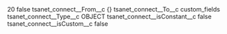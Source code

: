 <?xml version="1.0" encoding="UTF-8"?>
<CustomMetadata xmlns="http://soap.sforce.com/2006/04/metadata" xmlns:xsi="http://www.w3.org/2001/XMLSchema-instance" xmlns:xsd="http://www.w3.org/2001/XMLSchema">
    <label>20</label>
    <protected>false</protected>
    <values>
        <field>tsanet_connect__From__c</field>
        <value xsi:type="xsd:string">{}</value>
    </values>
    <values>
        <field>tsanet_connect__To__c</field>
        <value xsi:type="xsd:string">custom_fields</value>
    </values>
    <values>
        <field>tsanet_connect__Type__c</field>
        <value xsi:type="xsd:string">OBJECT</value>
    </values>
    <values>
        <field>tsanet_connect__isConstant__c</field>
        <value xsi:type="xsd:boolean">false</value>
    </values>
    <values>
        <field>tsanet_connect__isCustom__c</field>
        <value xsi:type="xsd:boolean">false</value>
    </values>
</CustomMetadata>
